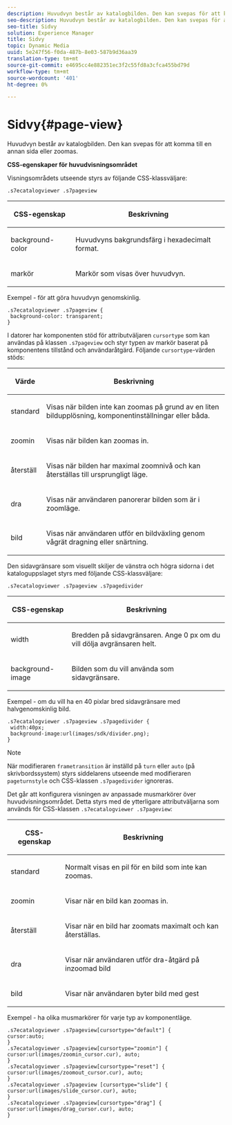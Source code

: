 ```yaml
---
description: Huvudvyn består av katalogbilden. Den kan svepas för att komma till en annan sida eller zoomas.
seo-description: Huvudvyn består av katalogbilden. Den kan svepas för att komma till en annan sida eller zoomas.
seo-title: Sidvy
solution: Experience Manager
title: Sidvy
topic: Dynamic Media
uuid: 5e247f56-f0da-487b-8e03-587b9d36aa39
translation-type: tm+mt
source-git-commit: e4695cc4e882351ec3f2c55fd8a3cfca455bd79d
workflow-type: tm+mt
source-wordcount: '401'
ht-degree: 0%

---
```



# Sidvy{#page-view}

Huvudvyn består av katalogbilden. Den kan svepas för att komma till en annan sida eller zoomas.

<!--<a id="section_061E550C1C1D4DB2BD663A898895B38C"></a>-->

**CSS-egenskaper för huvudvisningsområdet**

Visningsområdets utseende styrs av följande CSS-klassväljare:

```
.s7ecatalogviewer .s7pageview
```

<table id="table_94EE3F5BBE4547C0B4943471CEE7EDE4"> 
 <thead> 
  <tr> 
   <th colname="col1" class="entry"> <p> CSS-egenskap </p> </th> 
   <th colname="col2" class="entry"> <p>Beskrivning </p> </th> 
  </tr> 
 </thead>
 <tbody> 
  <tr> 
   <td colname="col1"> <p> <span class="codeph"> background-color  </span> </p> </td> 
   <td colname="col2"> <p> Huvudvyns bakgrundsfärg i hexadecimalt format. </p> </td> 
  </tr> 
  <tr> 
   <td colname="col1"> <p> <span class="codeph"> markör  </span> </p> </td> 
   <td colname="col2"> <p>Markör som visas över huvudvyn. </p> </td> 
  </tr> 
 </tbody> 
</table>

Exempel - för att göra huvudvyn genomskinlig.

```
.s7ecatalogviewer .s7pageview { 
 background-color: transparent; 
}
```

I datorer har komponenten stöd för attributväljaren `cursortype` som kan användas på klassen `.s7pageview` och styr typen av markör baserat på komponentens tillstånd och användaråtgärd. Följande `cursortype`-värden stöds:

<table id="table_45B83F6CCDE84C36B0E087CA9144BFE6"> 
 <thead> 
  <tr> 
   <th colname="col1" class="entry"> <p>Värde </p> </th> 
   <th colname="col2" class="entry"> <p>Beskrivning </p> </th> 
  </tr> 
 </thead>
 <tbody> 
  <tr> 
   <td colname="col1"> <p> <span class="codeph"> standard  </span> </p> </td> 
   <td colname="col2"> <p>Visas när bilden inte kan zoomas på grund av en liten bildupplösning, komponentinställningar eller båda. </p> </td> 
  </tr> 
  <tr> 
   <td colname="col1"> <p> <span class="codeph"> zoomin  </span> </p> </td> 
   <td colname="col2"> <p>Visas när bilden kan zoomas in. </p> </td> 
  </tr> 
  <tr> 
   <td colname="col1"> <p> <span class="codeph"> återställ  </span> </p> </td> 
   <td colname="col2"> <p>Visas när bilden har maximal zoomnivå och kan återställas till ursprungligt läge. </p> </td> 
  </tr> 
  <tr> 
   <td colname="col1"> <p> <span class="codeph"> dra  </span> </p> </td> 
   <td colname="col2"> <p>Visas när användaren panorerar bilden som är i zoomläge. </p> </td> 
  </tr> 
  <tr> 
   <td colname="col1"> <p> <span class="codeph"> bild  </span> </p> </td> 
   <td colname="col2"> <p>Visas när användaren utför en bildväxling genom vågrät dragning eller snärtning. </p> </td> 
  </tr> 
 </tbody> 
</table>

Den sidavgränsare som visuellt skiljer de vänstra och högra sidorna i det kataloguppslaget styrs med följande CSS-klassväljare:

`.s7ecatalogviewer .s7pageview .s7pagedivider`

<table id="table_77EBC9A77BF14CF4974F8F43C709A207"> 
 <thead> 
  <tr> 
   <th colname="col1" class="entry"> <p> CSS-egenskap </p> </th> 
   <th colname="col2" class="entry"> <p>Beskrivning </p> </th> 
  </tr> 
 </thead>
 <tbody> 
  <tr> 
   <td colname="col1"> <p> <span class="codeph"> width </span> </p> </td> 
   <td colname="col2"> <p> Bredden på sidavgränsaren. Ange <span class="codeph"> 0 </span> px om du vill dölja avgränsaren helt. </p> </td> 
  </tr> 
  <tr> 
   <td colname="col1"> <p> <span class="codeph"> background-image  </span> </p> </td> 
   <td colname="col2"> <p>Bilden som du vill använda som sidavgränsare. </p> </td> 
  </tr> 
 </tbody> 
</table>

Exempel - om du vill ha en 40 pixlar bred sidavgränsare med halvgenomskinlig bild.

```
.s7ecatalogviewer .s7pageview .s7pagedivider { 
 width:40px; 
 background-image:url(images/sdk/divider.png); 
}
```

>[!NOTE]
>
>När modifieraren `frametransition` är inställd på `turn` eller `auto` (på skrivbordssystem) styrs siddelarens utseende med modifieraren `pageturnstyle` och CSS-klassen `.s7pagedivider` ignoreras.

Det går att konfigurera visningen av anpassade musmarkörer över huvudvisningsområdet. Detta styrs med de ytterligare attributväljarna som används för CSS-klassen `.s7ecatalogviewer .s7pageview`:

<table id="table_908164DECF9347A19A9696A23BBDB1A2"> 
 <thead> 
  <tr> 
   <th colname="col1" class="entry"> <p> CSS-egenskap </p> </th> 
   <th colname="col2" class="entry"> <p>Beskrivning </p> </th> 
  </tr> 
 </thead>
 <tbody> 
  <tr> 
   <td colname="col1"> <p> <span class="codeph"> standard  </span> </p> </td> 
   <td colname="col2"> <p> Normalt visas en pil för en bild som inte kan zoomas. </p> </td> 
  </tr> 
  <tr> 
   <td colname="col1"> <p> <span class="codeph"> zoomin  </span> </p> </td> 
   <td colname="col2"> <p> Visar när en bild kan zoomas in. </p> </td> 
  </tr> 
  <tr> 
   <td colname="col1"> <p> <span class="codeph"> återställ  </span> </p> </td> 
   <td colname="col2"> <p>Visar när en bild har zoomats maximalt och kan återställas. </p> </td> 
  </tr> 
  <tr> 
   <td colname="col1"> <p> <span class="codeph"> dra  </span> </p> </td> 
   <td colname="col2"> <p>Visar när användaren utför dra-åtgärd på inzoomad bild </p> </td> 
  </tr> 
  <tr> 
   <td colname="col1"> <p> <span class="codeph"> bild  </span> </p> </td> 
   <td colname="col2"> <p>Visar när användaren byter bild med gest </p> </td> 
  </tr> 
 </tbody> 
</table>

Exempel - ha olika musmarkörer för varje typ av komponentläge.

```
.s7ecatalogviewer .s7pageview[cursortype="default"] { 
cursor:auto; 
} 
.s7ecatalogviewer .s7pageview[cursortype="zoomin"] { 
cursor:url(images/zoomin_cursor.cur), auto; 
} 
.s7ecatalogviewer .s7pageview[cursortype="reset"] { 
cursor:url(images/zoomout_cursor.cur), auto; 
} 
.s7ecatalogviewer .s7pageview [cursortype="slide"] { 
cursor:url(images/slide_cursor.cur), auto; 
} 
.s7ecatalogviewer .s7pageview[cursortype="drag"] { 
cursor:url(images/drag_cursor.cur), auto; 
}
```

